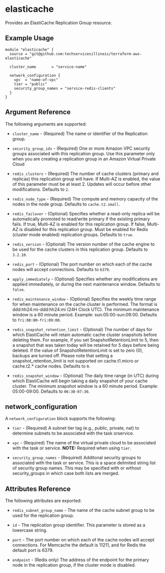 # elasticache

Provides an ElastiCache Replication Group resource.

Example Usage
----------------

```hcl
module "elasticache" {
  source = "git@github.com:techservicesillinois/terraform-aws-elasticache"

  cluster_name       = "service-name"

  network_configuration {
    vpc  = "name-of-vpc"
    tier = "public"
    security_group_names = "service-redis-clients"
  }
}
```

Argument Reference
-----------------

The following arguments are supported:

* `cluster_name` - (Required) The name or identifier of the Replication group.  

* `security_group_ids` - (Required) One or more Amazon VPC security groups associated with this replication group. Use this parameter only when you are creating a replication group in an Amazon Virtual Private Cloud

* `redis_clusters` - (Required) The number of cache clusters (primary and replicas) this replication group will have. If Multi-AZ is enabled, the value of this parameter must be at least 2. Updates will occur before other modifications. Defaults to `2`.

* `redis_node_type` - (Required) The compute and memory capacity of the nodes in the node group. Defaults to `cache.t2.small`.

* `redis_failover` - (Optional) Specifies whether a read-only replica will be automatically promoted to read/write primary if the existing primary fails. If true, Multi-AZ is enabled for this replication group. If false, Multi-AZ is disabled for this replication group. Must be enabled for Redis (cluster mode enabled) replication groups. Defaults to `true`.

* `redis_version` - (Optional) The version number of the cache engine to be used for the cache clusters in this replication group. Defaults to `3.2.10`.

* `redis_port` - (Optional) The port number on which each of the cache nodes will accept connections. Defaults to `6379`.

* `apply_immediately` - (Optional) Specifies whether any modifications are applied immediately, or during the next maintenance window. Defaults to `false`.

* `redis_maintenance_window` - (Optional) Specifies the weekly time range for when maintenance on the cache cluster is performed. The format is ddd:hh24:mi-ddd:hh24:mi (24H Clock UTC). The minimum maintenance window is a 60 minute period. Example: sun:05:00-sun:09:00. Defaults to `fri:08:00-fri:09:00`.

* `redis_snapshot_retention_limit` - (Optional) The number of days for which ElastiCache will retain automatic cache cluster snapshots before deleting them. For example, if you set SnapshotRetentionLimit to 5, then a snapshot that was taken today will be retained for 5 days before being deleted. If the value of SnapshotRetentionLimit is set to zero (0), backups are turned off. Please note that setting a snapshot_retention_limit is not supported on cache.t1.micro or cache.t2.* cache nodes. Defaults to `0`.

* `redis_snapshot_window` - (Optional) The daily time range (in UTC) during which ElastiCache will begin taking a daily snapshot of your cache cluster. The minimum snapshot window is a 60 minute period. Example: 05:00-09:00.
 Defaults to `06:30-07:30`.

network_configuration
-----------------------

A `network_configuration` block supports the following:

* `tier` - (Required) A subnet tier tag (e.g., public, private, nat) to determine subnets to be associated with the task orservice.

* `vpc` - (Required) The name of the virtual private cloud to be associated with the task or service. **NOTE:** Required when using `tier`.

* `security_group_names` - (Required) Additonal security groups to associated with the task or service. This is a space delimited string list of security group names. This may be specified with or without security_groups in which case both lists are merged.  

Attributes Reference
--------------------

The following attributes are exported:

* `redis_subnet_group_name` - The name of the cache subnet group to be used for the replication group.
  
* `id` - The replication group identifier. This parameter is stored as a lowercase string.  
  
* `port` - The port number on which each of the cache nodes will accept connections. For Memcache the default is 11211, and for Redis the default port is 6379.

* `endpoint` - (Redis only) The address of the endpoint for the primary node in the replication group, if the cluster mode is disabled.
